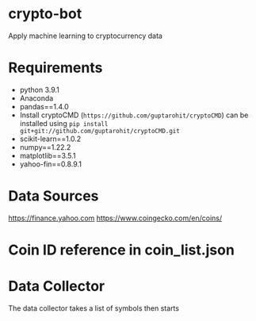 # crypto-bot
Apply machine learning to cryptocurrency data

# Requirements
- python 3.9.1
- Anaconda
- pandas==1.4.0
- Install cryptoCMD (`https://github.com/guptarohit/cryptoCMD`) can be installed using `pip install git+git://github.com/guptarohit/cryptoCMD.git`
- scikit-learn==1.0.2
- numpy==1.22.2
- matplotlib==3.5.1
- yahoo-fin==0.8.9.1

# Data Sources
https://finance.yahoo.com
https://www.coingecko.com/en/coins/

# Coin ID reference in coin\_list.json

# Data Collector
The data collector takes a list of symbols then starts
